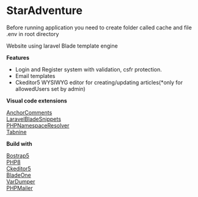 # StarAdventure

Before running application you need to create folder called cache and file .env in root directory 

Website using laravel Blade template engine

**Features**
- Login and Register system with validation, csfr protection.
- Email templates
- Ckeditor5 WYSIWYG editor for creating/updating articles(*only for allowedUsers set by admin)

**Visual code extensions**

[AnchorComments](https://marketplace.visualstudio.com/items?itemName=ExodiusStudios.comment-anchors)\
[LaravelBladeSnippets](https://github.com/onecentlin/laravel-blade-snippets-vscode)\
[PHPNamespaceResolver](https://github.com/MehediDracula/PHP-Namespace-Resolver)\
[Tabnine](https://www.tabnine.com)

**Build with**

[Bostrap5](https://getbootstrap.com)\
[PHP8](https://www.php.net/)\
[Ckeditor5](https://ckeditor.com)\
[BladeOne](https://github.com/EFTEC/BladeOne)\
[VarDumper](https://github.com/symfony/var-dumper)\
[PHPMailer](https://github.com/PHPMailer/PHPMailer)

